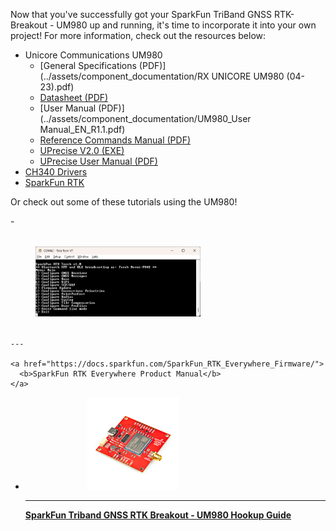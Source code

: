 Now that you've successfully got your SparkFun TriBand GNSS RTK- Breakout - UM980 up and running, it's time to incorporate it into your own project! For more information, check out the resources below:

* Unicore Communications UM980
    * [General Specifications (PDF)](../assets/component_documentation/RX UNICORE UM980 (04-23).pdf)
    * [Datasheet (PDF)](../assets/component_documentation/UM980_Datasheet.pdf)
    * [User Manual (PDF)](../assets/component_documentation/UM980_User Manual_EN_R1.1.pdf)
    * [Reference Commands Manual (PDF)](../assets/component_documentation/Unicore_Reference_Commands_Manual_For_N4_High_Precision_Products_V2_EN_R1_1.pdf)
    * [UPrecise V2.0 (EXE)](https://en.unicore.com/uploads/file/Tool/uprecise-v2-0.exe)
    * [UPrecise User Manual (PDF)](../assets/component_documentation/uprecise-user-manual-en-r2-0.pdf)
* [CH340 Drivers](https://learn.sparkfun.com/tutorials/how-to-install-ch340-drivers)
* [SparkFun RTK](https://www.sparkfun.com/rtk)

Or check out some of these tutorials using the UM980!


<div class="grid cards col-4" markdown>
<!-- ----------WHITE SPACE BETWEEN GRID CARDS---------- -->
-   <a href="https://docs.sparkfun.com/SparkFun_RTK_Everywhere_Firmware/">
      <figure markdown>
        <img src="../assets/img/SparkFun RTK Everywhere - Main Menu.png" style="width:264px; height:148px; object-fit:contain;" alt="SparkFun RTK Everywhere Product Manual">
      </figure>
    </a>

    ---

    <a href="https://docs.sparkfun.com/SparkFun_RTK_Everywhere_Firmware/">
      <b>SparkFun RTK Everywhere Product Manual</b>
    </a>
<!-- ----------WHITE SPACE BETWEEN GRID CARDS---------- -->
-   <a href="https://docs.sparkfun.com/SparkFun_UM980_Triband_GNSS_RTK_Breakout/">
      <figure markdown>
        <img src="../assets/img/23286-UM980-Triband-GNSS-Breakout-Feature.jpg" style="width:264px; height:148px; object-fit:contain;" alt="SparkFun Triband GNSS RTK Breakout - UM980 Hookup Guide">
      </figure>
    </a>

    ---

    <a href="https://docs.sparkfun.com/SparkFun_UM980_Triband_GNSS_RTK_Breakout/">
      <b>SparkFun Triband GNSS RTK Breakout - UM980 Hookup Guide</b>
    </a>
<!-- ----------WHITE SPACE BETWEEN GRID CARDS---------- -->
</div>
